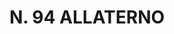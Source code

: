 ---
title: "N. 94 ALLATERNO"
plant-name: "N. 94"
plant-number: "094"
plant-xml: "/assets/xml/plant094.xml"
plant-img1: "/assets/img/plant094_verso.jpg"
plant-img2: "/assets/img/plant094.jpg"
plant-title: "N. 94 ALLATERNO"
plant-taxon-link: ""
plant-taxon-link: ""
layout: single-xml
---